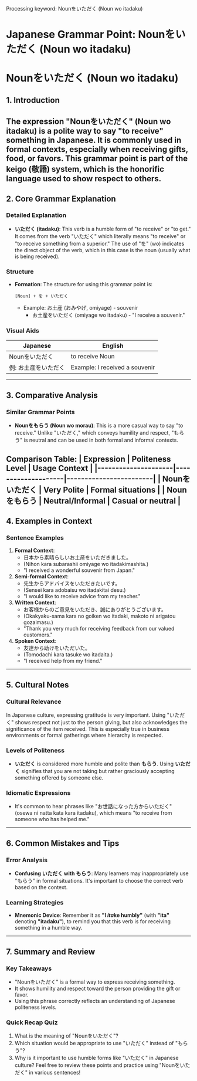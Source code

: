Processing keyword: Nounをいただく (Noun wo itadaku)
# Japanese Grammar Point: Nounをいただく (Noun wo itadaku)
# Nounをいただく (Noun wo itadaku)
## 1. Introduction
The expression "Nounをいただく" (Noun wo itadaku) is a polite way to say "to receive" something in Japanese. It is commonly used in formal contexts, especially when receiving gifts, food, or favors. This grammar point is part of the keigo (敬語) system, which is the honorific language used to show respect to others.
---
## 2. Core Grammar Explanation
### Detailed Explanation
- **いただく (itadaku)**: This verb is a humble form of "to receive" or "to get." It comes from the verb "いただく" which literally means "to receive" or "to receive something from a superior." The use of "を" (wo) indicates the direct object of the verb, which in this case is the noun (usually what is being received).
### Structure
- **Formation**: The structure for using this grammar point is:
  ```
  [Noun] + を + いただく
  ```
  - Example: お土産 (おみやげ, omiyage) - souvenir
    - お土産をいただく (omiyage wo itadaku) - "I receive a souvenir."
### Visual Aids
| Japanese | English                     |
|----------|-----------------------------|
| Nounをいただく | to receive Noun            |
| 例: お土産をいただく | Example: I received a souvenir |
---
## 3. Comparative Analysis
### Similar Grammar Points
- **Nounをもらう (Noun wo morau)**: This is a more casual way to say "to receive." Unlike "いただく," which conveys humility and respect, "もらう" is neutral and can be used in both formal and informal contexts.
  
**Comparison Table:**
| Expression          | Politeness Level   | Usage Context          |
|---------------------|--------------------|------------------------|
| Nounをいただく     | Very Polite        | Formal situations       |
| Nounをもらう       | Neutral/Informal   | Casual or neutral      |
---
## 4. Examples in Context
### Sentence Examples
1. **Formal Context**:
   - 日本から素晴らしいお土産をいただきました。
   - (Nihon kara subarashii omiyage wo itadakimashita.)
   - "I received a wonderful souvenir from Japan."
2. **Semi-formal Context**:
   - 先生からアドバイスをいただきたいです。
   - (Sensei kara adobaisu wo itadakitai desu.)
   - "I would like to receive advice from my teacher."
3. **Written Context**:
   - お客様からのご意見をいただき、誠にありがとうございます。
   - (Okakyaku-sama kara no goiken wo itadaki, makoto ni arigatou gozaimasu.)
   - "Thank you very much for receiving feedback from our valued customers."
4. **Spoken Context**:
   - 友達から助けをいただいた。
   - (Tomodachi kara tasuke wo itadaita.)
   - "I received help from my friend."
---
## 5. Cultural Notes
### Cultural Relevance
In Japanese culture, expressing gratitude is very important. Using "いただく" shows respect not just to the person giving, but also acknowledges the significance of the item received. This is especially true in business environments or formal gatherings where hierarchy is respected.
### Levels of Politeness
- **いただく** is considered more humble and polite than **もらう**. Using **いただく** signifies that you are not taking but rather graciously accepting something offered by someone else.
### Idiomatic Expressions
- It's common to hear phrases like "お世話になった方からいただく" (osewa ni natta kata kara itadaku), which means "to receive from someone who has helped me."
---
## 6. Common Mistakes and Tips
### Error Analysis
- **Confusing いただく with もらう**: Many learners may inappropriately use "もらう" in formal situations. It's important to choose the correct verb based on the context.
### Learning Strategies
- **Mnemonic Device**: Remember it as **"I ***ita***ke humbly"** (with **"ita"** denoting **"itadaku"**), to remind you that this verb is for receiving something in a humble way.
---
## 7. Summary and Review
### Key Takeaways
- "Nounをいただく" is a formal way to express receiving something.
- It shows humility and respect toward the person providing the gift or favor.
- Using this phrase correctly reflects an understanding of Japanese politeness levels.
### Quick Recap Quiz
1. What is the meaning of "Nounをいただく"?
2. Which situation would be appropriate to use "いただく" instead of "もらう"?
3. Why is it important to use humble forms like "いただく" in Japanese culture?
Feel free to review these points and practice using "Nounをいただく" in various sentences!
